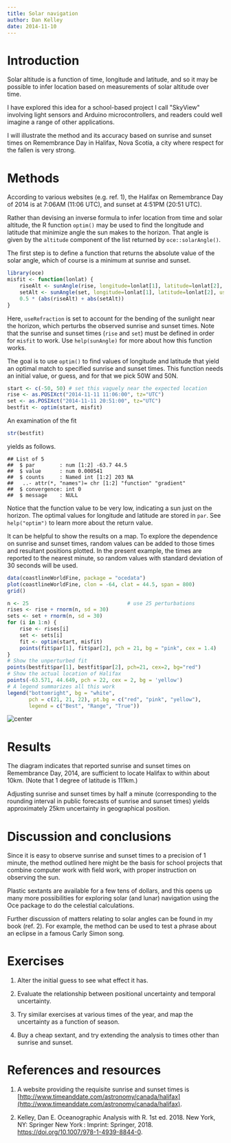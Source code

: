 ```yaml
---
title: Solar navigation
author: Dan Kelley
date: 2014-11-10
---
```

<script src="https://polyfill.io/v3/polyfill.min.js?features=es6"></script>
<script id="MathJax-script" async src="https://cdn.jsdelivr.net/npm/mathjax@3/es5/tex-mml-chtml.js"></script>

# Introduction

Solar altitude is a function of time, longitude and latitude, and so it may be
possible to infer location based on measurements of solar altitude over time.

I have explored this idea for a school-based project I call "SkyView"
involving light sensors and Arduino microcontrollers, and readers could well
imagine a range of other applications.

I will illustrate the method and its accuracy based on sunrise and sunset times
on Remembrance Day in Halifax, Nova Scotia, a city where respect for the fallen
is very strong.

# Methods

According to various websites (e.g. ref. 1), the Halifax on Remembrance Day of
2014 is at 7:06AM (11:06 UTC), and sunset at 4:51PM (20:51 UTC).

Rather than devising an inverse formula to infer location from time and solar
altitude, the R function `optim()` may be used to find the longitude and
latitude that minimize angle the sun makes to the horizon.  That angle is given
by the `altitude` component of the list returned by `oce::solarAngle()`.

The first step is to define a function that returns the absolute value of the
solar angle, which of course is a minimum at sunrise and sunset.

```R
library(oce)
misfit <- function(lonlat) {
    riseAlt <- sunAngle(rise, longitude=lonlat[1], latitude=lonlat[2], useRefraction=TRUE)$altitude
    setAlt <- sunAngle(set, longitude=lonlat[1], latitude=lonlat[2], useRefraction=TRUE)$altitude
    0.5 * (abs(riseAlt) + abs(setAlt))
}
```

Here, `useRefraction` is set to account for the bending of the sunlight near
the horizon, which perturbs the observed sunrise and sunset times.  Note that
the sunrise and sunset times (`rise` and `set`) must be defined in order for
`misfit` to work.  Use `help(sunAngle)` for more about how this function works.

The goal is to use `optim()` to find values of longitude and latitude that
yield an optimal match to specified sunrise and sunset times.  This function
needs an initial value, or guess, and for that we pick 50W and 50N.

```R
start <- c(-50, 50) # set this vaguely near the expected location
rise <- as.POSIXct("2014-11-11 11:06:00", tz="UTC")
set <- as.POSIXct("2014-11-11 20:51:00", tz="UTC")
bestfit <- optim(start, misfit)
```

An examination of the fit

```R
str(bestfit)
```

yields as follows.


```
## List of 5
##  $ par        : num [1:2] -63.7 44.5
##  $ value      : num 0.000541
##  $ counts     : Named int [1:2] 203 NA
##   ..- attr(*, "names")= chr [1:2] "function" "gradient"
##  $ convergence: int 0
##  $ message    : NULL
```

Notice that the function value to be very low, indicating a sun just on the
horizon.  The optimal values for longitude and latitude are stored in `par`.
See `help("optim")` to learn more about the return value.

It can be helpful to show the results on a map.  To explore the dependence on
sunrise and sunset times, random values can be added to those times and
resultant positions plotted.  In the present example, the times are reported to
the nearest minute, so random values with standard deviation of 30 seconds will
be used.


```R
data(coastlineWorldFine, package = "ocedata")
plot(coastlineWorldFine, clon = -64, clat = 44.5, span = 800)
grid()

n <- 25                                # use 25 perturbations
rises <- rise + rnorm(n, sd = 30)
sets <- set + rnorm(n, sd = 30)
for (i in 1:n) {
    rise <- rises[i]
    set <- sets[i]
    fit <- optim(start, misfit)
    points(fit$par[1], fit$par[2], pch = 21, bg = "pink", cex = 1.4)
}
# Show the unperturbed fit
points(bestfit$par[1], bestfit$par[2], pch=21, cex=2, bg="red")
# Show the actual location of Halifax
points(-63.571, 44.649, pch = 22, cex = 2, bg = 'yellow')
# A legend summarizes all this work
legend("bottomright", bg = "white", 
       pch = c(21, 21, 22), pt.bg = c("red", "pink", "yellow"),
       legend = c("Best", "Range", "True"))
```

![center](http://dankelley.github.io/figs/2014-11-10-solar-navigation/find-halifax-1.png) 

# Results

The diagram indicates that reported sunrise and sunset times on Remembrance
Day, 2014, are sufficient to locate Halifax to within about 10km.  (Note that 1
degree of latitude is 111km.)

Adjusting sunrise and sunset times by half a minute (corresponding to the
rounding interval in public forecasts of sunrise and sunset times) yields
approximately 25km uncertainty in geographical position.

# Discussion and conclusions

Since it is easy to observe sunrise and sunset times to a precision of 1
minute, the method outlined here might be the basis for school projects that
combine computer work with field work, with proper instruction on observing the
sun.

Plastic sextants are available for a few tens of dollars, and this opens up
many more possibilities for exploring solar (and lunar) navigation using the
Oce package to do the celestial calculations.

Further discussion of matters relating to solar angles can be found in my book
(ref. 2).  For example, the method can be used to test a phrase about an
eclipse in a famous Carly Simon song.

# Exercises

1. Alter the initial guess to see what effect it has.

2. Evaluate the relationship between positional uncertainty and temporal
   uncertainty.

3. Try similar exercises at various times of the year, and map the uncertainty
   as a function of season.

4. Buy a cheap sextant, and try extending the analysis to times other than
   sunrise and sunset.

# References and resources

1. A website providing the requisite sunrise and sunset times is
   [http://www.timeanddate.com/astronomy/canada/halifax](http://www.timeanddate.com/astronomy/canada/halifax).

2. Kelley, Dan E. Oceanographic Analysis with R. 1st ed. 2018. New York, NY:
   Springer New York : Imprint: Springer, 2018.
   https://doi.org/10.1007/978-1-4939-8844-0.

